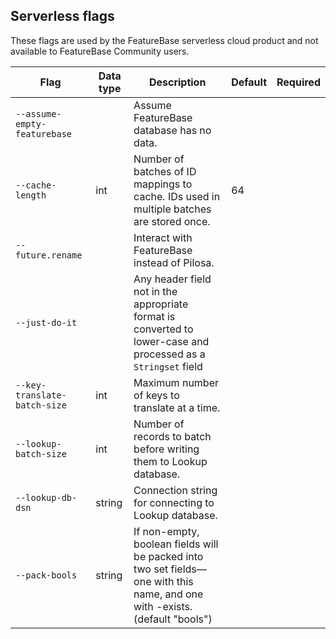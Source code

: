 ## Serverless flags

These flags are used by the FeatureBase serverless cloud product and not available to FeatureBase Community users.

| Flag | Data type | Description | Default | Required |
|---|---|---|---|---|
| `--assume-empty-featurebase` |  | Assume FeatureBase database has no data. |  |  |
| `--cache-length` | int | Number of batches of ID mappings to cache. IDs used in multiple batches are stored once. | 64 |  |
| `--future.rename` | | Interact with FeatureBase instead of Pilosa. |  |  |
| `--just-do-it` |  | Any header field not in the appropriate format is converted to lower-case and processed as a `Stringset` field |  |  |
| `--key-translate-batch-size` | int | Maximum number of keys to translate at a time. |  |  |
| `--lookup-batch-size` | int | Number of records to batch before writing them to Lookup database. |  |  |
| `--lookup-db-dsn` | string | Connection string for connecting to Lookup database. |  |  |
| `--pack-bools` | string | If non-empty, boolean fields will be packed into two set fields—one with this name, and one with <name>-exists. (default "bools")
